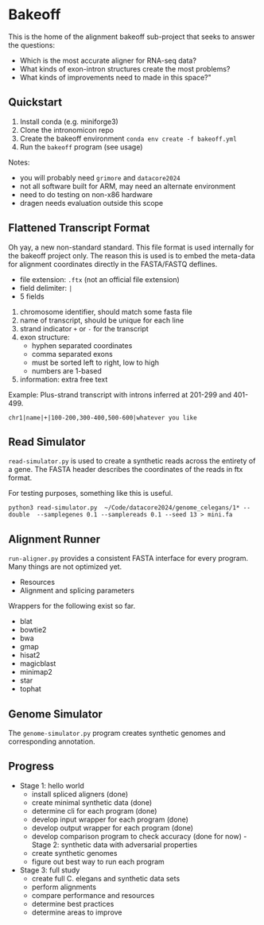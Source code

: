 Bakeoff
=======

This is the home of the alignment bakeoff sub-project that seeks to answer the
questions:

- Which is the most accurate aligner for RNA-seq data?
- What kinds of exon-intron structures create the most problems?
- What kinds of improvements need to made in this space?"

## Quickstart ##

1. Install conda (e.g. miniforge3)
2. Clone the intronomicon repo
3. Create the bakeoff environment `conda env create -f bakeoff.yml`
4. Run the `bakeoff` program (see usage)

Notes:

- you will probably need `grimore` and `datacore2024`
- not all software built for ARM, may need an alternate environment
- need to do testing on non-x86 hardware
- dragen needs evaluation outside this scope

## Flattened Transcript Format ##

Oh yay, a new non-standard standard. This file format is used internally for
the bakeoff project only. The reason this is used is to embed the meta-data for
alignment coordinates directly in the FASTA/FASTQ deflines.

- file extension: `.ftx` (not an official file extension)
- field delimiter: `|`
- 5 fields

1. chromosome identifier, should match some fasta file
2. name of transcript, should be unique for each line
3. strand indicator `+` or `-` for the transcript
4. exon structure:
	- hyphen separated coordinates
	- comma separated exons
	- must be sorted left to right, low to high
	- numbers are 1-based
5. information: extra free text

Example: Plus-strand transcript with introns inferred at 201-299 and 401-499.

```
chr1|name|+|100-200,300-400,500-600|whatever you like
```

## Read Simulator ##

`read-simulator.py` is used to create a synthetic reads across the entirety of
a gene. The FASTA header describes the coordinates of the reads in ftx format.

For testing purposes, something like this is useful.

```
python3 read-simulator.py  ~/Code/datacore2024/genome_celegans/1* --double  --samplegenes 0.1 --samplereads 0.1 --seed 13 > mini.fa
```

## Alignment Runner ##

`run-aligner.py` provides a consistent FASTA interface for every program. Many
things are not optimized yet.

- Resources
- Alignment and splicing parameters

Wrappers for the following exist so far.

- blat
- bowtie2
- bwa
- gmap
- hisat2
- magicblast
- minimap2
- star
- tophat

## Genome Simulator ##

The `genome-simulator.py` program creates synthetic genomes and corresponding
annotation.


## Progress ##

- Stage 1: hello world
	- install spliced aligners (done)
	- create minimal synthetic data (done)
	- determine cli for each program (done)
	- develop input wrapper for each program (done)
	- develop output wrapper for each program (done)
	- develop comparison program to check accuracy (done for now)
-Stage 2: synthetic data with adversarial properties
	- create synthetic genomes
	- figure out best way to run each program
- Stage 3: full study
	- create full C. elegans and synthetic data sets
	- perform alignments
	- compare performance and resources
	- determine best practices
	- determine areas to improve
